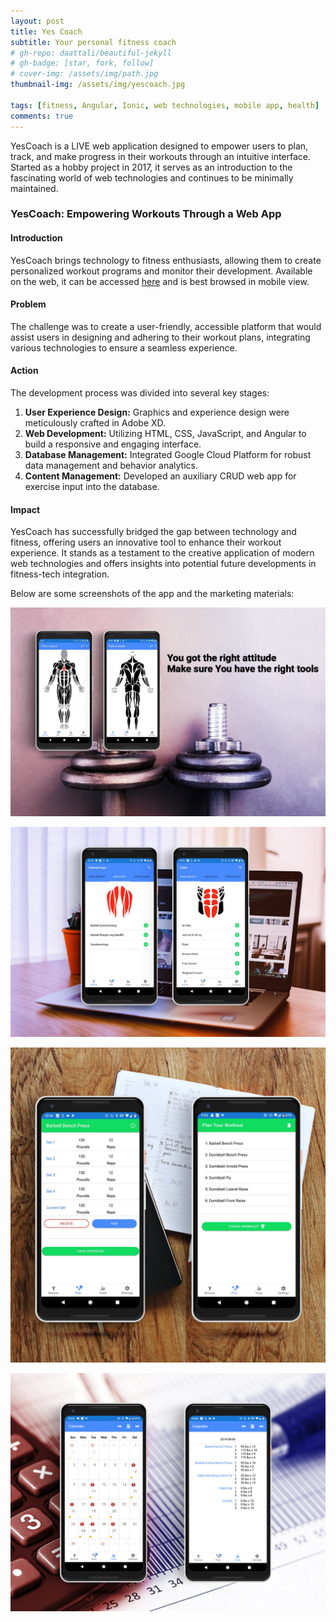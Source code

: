 ```yaml
---
layout: post
title: Yes Coach
subtitle: Your personal fitness coach
# gh-repo: daattali/beautiful-jekyll
# gh-badge: [star, fork, follow]
# cover-img: /assets/img/path.jpg
thumbnail-img: /assets/img/yescoach.jpg

tags: [fitness, Angular, Ionic, web technologies, mobile app, health]
comments: true
---
```

YesCoach is a LIVE web application designed to empower users to plan, track, and make progress in their workouts through an intuitive interface. Started as a hobby project in 2017, it serves as an introduction to the fascinating world of web technologies and continues to be minimally maintained.

### YesCoach: Empowering Workouts Through a Web App

#### Introduction
YesCoach brings technology to fitness enthusiasts, allowing them to create personalized workout programs and monitor their development. Available on the web, it can be accessed [here](https://yes-coach.web.app/) and is best browsed in mobile view.

#### Problem
The challenge was to create a user-friendly, accessible platform that would assist users in designing and adhering to their workout plans, integrating various technologies to ensure a seamless experience.

#### Action
The development process was divided into several key stages:
1. **User Experience Design:** Graphics and experience design were meticulously crafted in Adobe XD.
2. **Web Development:** Utilizing HTML, CSS, JavaScript, and Angular to build a responsive and engaging interface.
3. **Database Management:** Integrated Google Cloud Platform for robust data management and behavior analytics.
4. **Content Management:** Developed an auxiliary CRUD web app for exercise input into the database.

#### Impact
YesCoach has successfully bridged the gap between technology and fitness, offering users an innovative tool to enhance their workout experience. It stands as a testament to the creative application of modern web technologies and offers insights into potential future developments in fitness-tech integration.

Below are some screenshots of the app and the marketing materials:

![YesCoach](/assets/img/YesCoach/rightattitude.jpg)


![YesCoach](/assets/img/YesCoach/detailedexercise.jpg)


![YesCoach](/assets/img/YesCoach/loggingexercise.jpg)


![YesCoach](/assets/img/YesCoach/review.jpg)